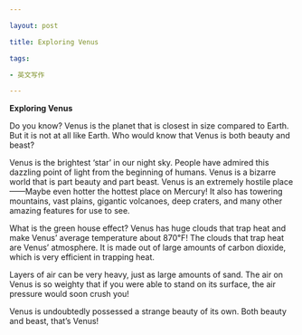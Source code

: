```yaml
---

layout: post

title: Exploring Venus

tags:

- 英文写作

---
```


**Exploring Venus**


Do you know? Venus is the planet that is closest in size compared to Earth. But it is not at all like Earth. Who would know that Venus is both beauty and beast?

Venus is the brightest ‘star’ in our night sky. People have admired this dazzling point of light from the beginning of humans.
Venus is a bizarre world that is part beauty and part beast. Venus is an extremely hostile place——Maybe even hotter the hottest place on Mercury! It also has towering mountains, vast plains, gigantic volcanoes, deep craters, and many other amazing features for use to see.

What is the green house effect? Venus has huge clouds that trap heat and make Venus’ average temperature about 870℉! The clouds that trap heat are Venus’ atmosphere. It is made out of large amounts of carbon dioxide, which is very efficient in trapping heat.

Layers of air can be very heavy, just as large amounts of sand. The air on Venus is so weighty that if you were able to stand on its surface, the air pressure would soon crush you!

Venus is undoubtedly possessed a strange beauty of its own. Both beauty and beast, that’s Venus!

